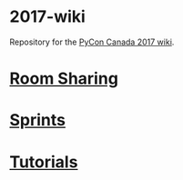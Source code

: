 # 2017-wiki

Repository for the [PyCon Canada 2017 wiki](https://github.com/pyconca/2017-wiki/wiki).

# [Room Sharing](https://github.com/pyconca/2017-wiki/wiki/Room-Sharing)

# [Sprints](https://github.com/pyconca/2017-wiki/wiki/Sprints)

# [Tutorials](https://github.com/pyconca/2017-wiki/wiki/Tutorials)
